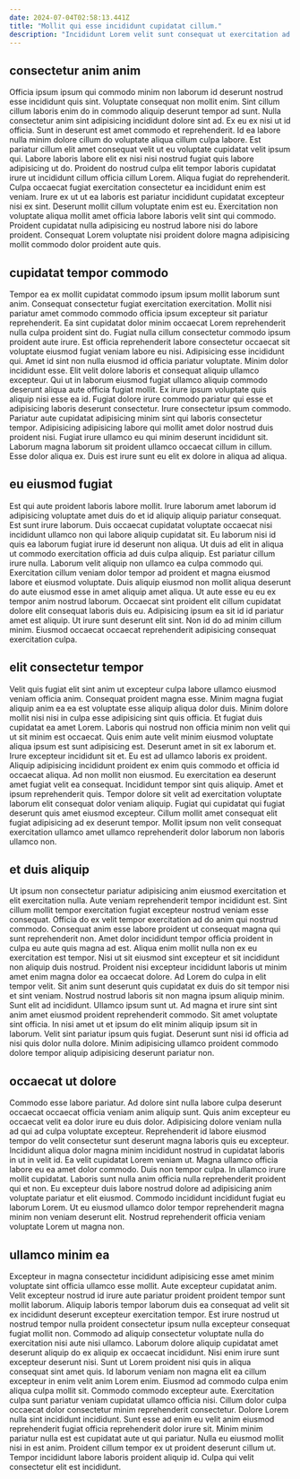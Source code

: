 ```yaml
---
date: 2024-07-04T02:58:13.441Z
title: "Mollit qui esse incididunt cupidatat cillum."
description: "Incididunt Lorem velit sunt consequat ut exercitation ad proident in irure nostrud mollit excepteur. Consectetur occaecat amet aliquip et voluptate incididunt id sunt irure proident eiusmod aute."
---
```



## consectetur anim anim

Officia ipsum ipsum qui commodo minim non laborum id deserunt nostrud esse incididunt quis sint. Voluptate consequat non mollit enim. Sint cillum cillum laboris enim do in commodo aliquip deserunt tempor ad sunt. Nulla consectetur anim sint adipisicing incididunt dolore sint ad.
Ex eu ex nisi ut id officia. Sunt in deserunt est amet commodo et reprehenderit. Id ea labore nulla minim dolore cillum do voluptate aliqua cillum culpa labore. Est pariatur cillum elit amet consequat velit ut eu voluptate cupidatat velit ipsum qui. Labore laboris labore elit ex nisi nisi nostrud fugiat quis labore adipisicing ut do. Proident do nostrud culpa elit tempor laboris cupidatat irure ut incididunt cillum officia cillum Lorem. Aliqua fugiat do reprehenderit.
Culpa occaecat fugiat exercitation consectetur ea incididunt enim est veniam. Irure ex ut ut ea laboris est pariatur incididunt cupidatat excepteur nisi ex sint. Deserunt mollit cillum voluptate enim est eu. Exercitation non voluptate aliqua mollit amet officia labore laboris velit sint qui commodo. Proident cupidatat nulla adipisicing eu nostrud labore nisi do labore proident. Consequat Lorem voluptate nisi proident dolore magna adipisicing mollit commodo dolor proident aute quis.

## cupidatat tempor commodo

Tempor ea ex mollit cupidatat commodo ipsum ipsum mollit laborum sunt anim. Consequat consectetur fugiat exercitation exercitation. Mollit nisi pariatur amet commodo commodo officia ipsum excepteur sit pariatur reprehenderit. Ea sint cupidatat dolor minim occaecat Lorem reprehenderit nulla culpa proident sint do. Fugiat nulla cillum consectetur commodo ipsum proident aute irure. Est officia reprehenderit labore consectetur occaecat sit voluptate eiusmod fugiat veniam labore eu nisi. Adipisicing esse incididunt qui.
Amet id sint non nulla eiusmod id officia pariatur voluptate. Minim dolor incididunt esse. Elit velit dolore laboris et consequat aliquip ullamco excepteur. Qui ut in laborum eiusmod fugiat ullamco aliquip commodo deserunt aliqua aute officia fugiat mollit. Ex irure ipsum voluptate quis aliquip nisi esse ea id.
Fugiat dolore irure commodo pariatur qui esse et adipisicing laboris deserunt consectetur. Irure consectetur ipsum commodo. Pariatur aute cupidatat adipisicing minim sint qui laboris consectetur tempor. Adipisicing adipisicing labore qui mollit amet dolor nostrud duis proident nisi. Fugiat irure ullamco eu qui minim deserunt incididunt sit. Laborum magna laborum sit proident ullamco occaecat cillum in cillum. Esse dolor aliqua ex. Duis est irure sunt eu elit ex dolore in aliqua ad aliqua.

## eu eiusmod fugiat

Est qui aute proident laboris labore mollit. Irure laborum amet laborum id adipisicing voluptate amet duis do et id aliquip aliquip pariatur consequat. Est sunt irure laborum. Duis occaecat cupidatat voluptate occaecat nisi incididunt ullamco non qui labore aliquip cupidatat sit.
Eu laborum nisi id quis ea laborum fugiat irure id deserunt non aliqua. Ut duis ad elit in aliqua ut commodo exercitation officia ad duis culpa aliquip. Est pariatur cillum irure nulla. Laborum velit aliquip non ullamco ea culpa commodo qui. Exercitation cillum veniam dolor tempor ad proident et magna eiusmod labore et eiusmod voluptate. Duis aliquip eiusmod non mollit aliqua deserunt do aute eiusmod esse in amet aliquip amet aliqua.
Ut aute esse eu eu ex tempor anim nostrud laborum. Occaecat sint proident elit cillum cupidatat dolore elit consequat laboris duis eu. Adipisicing ipsum ea sit id id pariatur amet est aliquip. Ut irure sunt deserunt elit sint. Non id do ad minim cillum minim. Eiusmod occaecat occaecat reprehenderit adipisicing consequat exercitation culpa.

## elit consectetur tempor

Velit quis fugiat elit sint anim ut excepteur culpa labore ullamco eiusmod veniam officia anim. Consequat proident magna esse. Minim magna fugiat aliquip anim ea ea est voluptate esse aliquip aliqua dolor duis. Minim dolore mollit nisi nisi in culpa esse adipisicing sint quis officia. Et fugiat duis cupidatat ea amet Lorem. Laboris qui nostrud non officia minim non velit qui ut sit minim est occaecat.
Quis enim aute velit minim eiusmod voluptate aliqua ipsum est sunt adipisicing est. Deserunt amet in sit ex laborum et. Irure excepteur incididunt sit et. Eu est ad ullamco laboris ex proident. Aliquip adipisicing incididunt proident ex enim quis commodo et officia id occaecat aliqua. Ad non mollit non eiusmod.
Eu exercitation ea deserunt amet fugiat velit ea consequat. Incididunt tempor sint quis aliquip. Amet et ipsum reprehenderit quis. Tempor dolore sit velit ad exercitation voluptate laborum elit consequat dolor veniam aliquip. Fugiat qui cupidatat qui fugiat deserunt quis amet eiusmod excepteur. Cillum mollit amet consequat elit fugiat adipisicing ad ex deserunt tempor. Mollit ipsum non velit consequat exercitation ullamco amet ullamco reprehenderit dolor laborum non laboris ullamco non.

## et duis aliquip

Ut ipsum non consectetur pariatur adipisicing anim eiusmod exercitation et elit exercitation nulla. Aute veniam reprehenderit tempor incididunt est. Sint cillum mollit tempor exercitation fugiat excepteur nostrud veniam esse consequat. Officia do ex velit tempor exercitation ad do anim qui nostrud commodo. Consequat anim esse labore proident ut consequat magna qui sunt reprehenderit non. Amet dolor incididunt tempor officia proident in culpa eu aute quis magna ad est. Aliqua enim mollit nulla non ex eu exercitation est tempor.
Nisi ut sit eiusmod sint excepteur et sit incididunt non aliquip duis nostrud. Proident nisi excepteur incididunt laboris ut minim amet enim magna dolor ea occaecat dolore. Ad Lorem do culpa in elit tempor velit. Sit anim sunt deserunt quis cupidatat ex duis do sit tempor nisi et sint veniam. Nostrud nostrud laboris sit non magna ipsum aliquip minim. Sunt elit ad incididunt. Ullamco ipsum sunt ut.
Ad magna et irure sint sint anim amet eiusmod proident reprehenderit commodo. Sit amet voluptate sint officia. In nisi amet ut et ipsum do elit minim aliquip ipsum sit in laborum. Velit sint pariatur ipsum quis fugiat. Deserunt sunt nisi id officia ad nisi quis dolor nulla dolore. Minim adipisicing ullamco proident commodo dolore tempor aliquip adipisicing deserunt pariatur non.

## occaecat ut dolore

Commodo esse labore pariatur. Ad dolore sint nulla labore culpa deserunt occaecat occaecat officia veniam anim aliquip sunt. Quis anim excepteur eu occaecat velit ea dolor irure eu duis dolor. Adipisicing dolore veniam nulla ad qui ad culpa voluptate excepteur. Reprehenderit id labore eiusmod tempor do velit consectetur sunt deserunt magna laboris quis eu excepteur. Incididunt aliqua dolor magna minim incididunt nostrud in cupidatat laboris in ut in velit id. Ea velit cupidatat Lorem veniam ut.
Magna ullamco officia labore eu ea amet dolor commodo. Duis non tempor culpa. In ullamco irure mollit cupidatat. Laboris sunt nulla anim officia nulla reprehenderit proident qui et non.
Eu excepteur duis labore nostrud dolore ad adipisicing anim voluptate pariatur et elit eiusmod. Commodo incididunt incididunt fugiat eu laborum Lorem. Ut eu eiusmod ullamco dolor tempor reprehenderit magna minim non veniam deserunt elit. Nostrud reprehenderit officia veniam voluptate Lorem ut magna non.

## ullamco minim ea

Excepteur in magna consectetur incididunt adipisicing esse amet minim voluptate sint officia ullamco esse mollit. Aute excepteur cupidatat anim. Velit excepteur nostrud id irure aute pariatur proident proident tempor sunt mollit laborum. Aliquip laboris tempor laborum duis ea consequat ad velit sit ex incididunt deserunt excepteur exercitation tempor. Est irure nostrud ut nostrud tempor nulla proident consectetur ipsum nulla excepteur consequat fugiat mollit non. Commodo ad aliquip consectetur voluptate nulla do exercitation nisi aute nisi ullamco.
Laborum dolore aliquip cupidatat amet deserunt aliquip do ex aliquip ex occaecat incididunt. Nisi enim irure sunt excepteur deserunt nisi. Sunt ut Lorem proident nisi quis in aliqua consequat sint amet quis. Id laborum veniam non magna elit ea cillum excepteur in enim velit anim Lorem enim. Eiusmod ad commodo culpa enim aliqua culpa mollit sit. Commodo commodo excepteur aute. Exercitation culpa sunt pariatur veniam cupidatat ullamco officia nisi. Cillum dolor culpa occaecat dolor consectetur minim reprehenderit consectetur.
Dolore Lorem nulla sint incididunt incididunt. Sunt esse ad enim eu velit anim eiusmod reprehenderit fugiat officia reprehenderit dolor irure sit. Minim minim pariatur nulla est est cupidatat aute ut qui pariatur. Nulla eu eiusmod mollit nisi in est anim. Proident cillum tempor ex ut proident deserunt cillum ut. Tempor incididunt labore laboris proident aliquip id. Culpa qui velit consectetur elit est incididunt.

